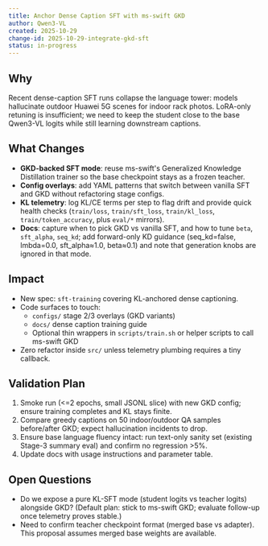 ```yaml
---
title: Anchor Dense Caption SFT with ms-swift GKD
author: Qwen3-VL
created: 2025-10-29
change-id: 2025-10-29-integrate-gkd-sft
status: in-progress
---
```


## Why
Recent dense-caption SFT runs collapse the language tower: models hallucinate outdoor Huawei 5G scenes for indoor rack photos. LoRA-only retuning is insufficient; we need to keep the student close to the base Qwen3-VL logits while still learning downstream captions.

## What Changes
- **GKD-backed SFT mode**: reuse ms-swift's Generalized Knowledge Distillation trainer so the base checkpoint stays as a frozen teacher.
- **Config overlays**: add YAML patterns that switch between vanilla SFT and GKD without refactoring stage configs.
- **KL telemetry**: log KL/CE terms per step to flag drift and provide quick health checks (`train/loss`, `train/sft_loss`, `train/kl_loss`, `train/token_accuracy`, plus `eval/*` mirrors).
- **Docs**: capture when to pick GKD vs vanilla SFT, and how to tune `beta`, `sft_alpha`, `seq_kd`; add forward-only KD guidance (seq_kd=false, lmbda=0.0, sft_alpha≈1.0, beta≈0.1) and note that generation knobs are ignored in that mode.

## Impact
- New spec: `sft-training` covering KL-anchored dense captioning.
- Code surfaces to touch:
  - `configs/` stage 2/3 overlays (GKD variants)
  - `docs/` dense caption training guide
  - Optional thin wrappers in `scripts/train.sh` or helper scripts to call ms-swift GKD
- Zero refactor inside `src/` unless telemetry plumbing requires a tiny callback.

## Validation Plan
1. Smoke run (<=2 epochs, small JSONL slice) with new GKD config; ensure training completes and KL stays finite.
2. Compare greedy captions on 50 indoor/outdoor QA samples before/after GKD; expect hallucination incidents to drop.
3. Ensure base language fluency intact: run text-only sanity set (existing Stage-3 summary eval) and confirm no regression >5%.
4. Update docs with usage instructions and parameter table.

## Open Questions
- Do we expose a pure KL-SFT mode (student logits vs teacher logits) alongside GKD? (Default plan: stick to ms-swift GKD; evaluate follow-up once telemetry proves stable.)
- Need to confirm teacher checkpoint format (merged base vs adapter). This proposal assumes merged base weights are available.

